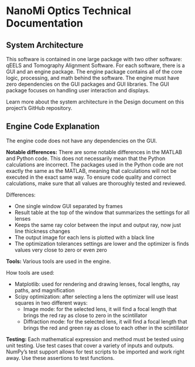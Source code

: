 # NanoMi Optics Technical Documentation

## System Architecture

This software is contained in one large package with two other software: qEELS and Tomography Alignment Software. For each software, there is a GUI and an engine package. The engine package contains all of the core logic, processing, and math behind the software. The engine must have zero dependencies on the GUI packages and GUI libraries. The GUI package focuses on handling user interaction and displays.

Learn more about the system architecture in the Design document on this project’s GitHub repository.

## Engine Code Explanation

The engine code does not have any dependencies on the GUI.

**Notable differences:**
There are some notable differences in the MATLAB and Python code. This does not necessarily mean that the Python calculations are incorrect. The packages used in the Python code are not exactly the same as the MATLAB, meaning that calculations will not be executed in the exact same way. To ensure code quality and correct calculations, make sure that all values are thoroughly tested and reviewed.

Differences:
- One single window GUI separated by frames
- Result table at the top of the window that summarizes the settings for all lenses
- Keeps the same ray color between the input and output ray, now just line thickness changes
- The output image for each lens is plotted with a black line
- The optimization tolerances settings are lower and the optimizer is finds values very close to zero or even zero

**Tools:** Various tools are used in the engine.

How tools are used:
- Matplotlib: used for rendering and drawing lenses, focal lengths, ray paths, and magnification
- Scipy optimization: after selecting a lens the optimizer will use least squares in two different ways:
  - Image mode: for the selected lens, it will find a focal length that brings the red ray as close to zero in the scintillator
  - Diffraction mode: for the selected lens, it will find a focal length that brings the red and green ray as close to each other in the scintillator

**Testing:**
Each mathematical expression and method must be tested using unit testing. Use test cases that cover a variety of inputs and outputs. NumPy’s test support allows for test scripts to be  imported and work right away. Use these assertions to test functions.
